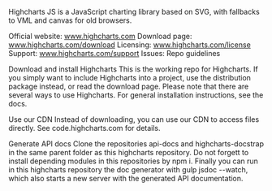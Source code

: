 Highcharts JS is a JavaScript charting library based on SVG, with fallbacks to VML and canvas for old browsers.

Official website: www.highcharts.com
Download page: www.highcharts.com/download
Licensing: www.highcharts.com/license
Support: www.highcharts.com/support
Issues: Repo guidelines

Download and install Highcharts
This is the working repo for Highcharts. If you simply want to include Highcharts into a project, use the distribution package instead, or read the download page. Please note that there are several ways to use Highcharts. For general installation instructions, see the docs.

Use our CDN
Instead of downloading, you can use our CDN to access files directly. See code.highcharts.com for details.

<script src="https://code.highcharts.com/highcharts.js"></script>

Generate API docs
Clone the repositories api-docs and highcharts-docstrap in the same parent folder as this highcharts repository. Do not forgett to install depending modules in this repositories by npm i. Finally you can run in this highcharts repository the doc generator with gulp jsdoc --watch, which also starts a new server with the generated API documentation.
